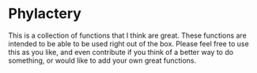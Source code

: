 # Phylactery
This is a collection of functions that I think are great.
These functions are intended to be able to be used right out of the box.
Please feel free to use this as you like, and even contribute if you 
think of a better way to do something, or would like to add your
own great functions.

